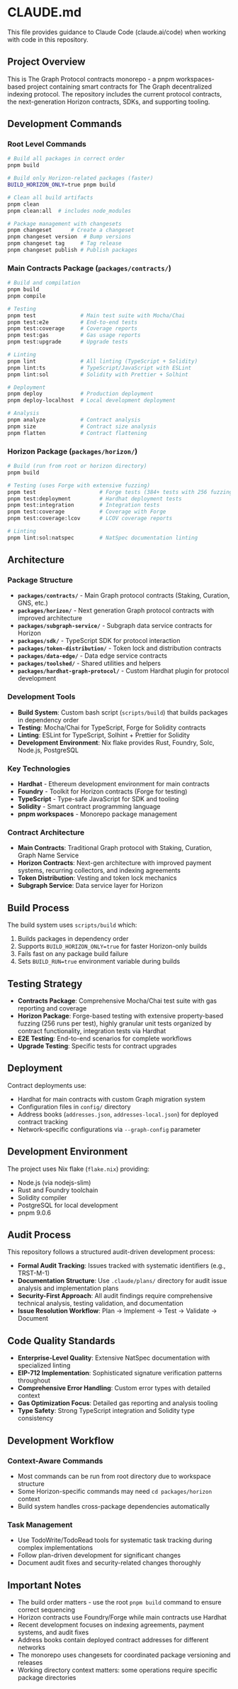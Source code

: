 # CLAUDE.md

This file provides guidance to Claude Code (claude.ai/code) when working with code in this repository.

## Project Overview

This is The Graph Protocol contracts monorepo - a pnpm workspaces-based project containing smart contracts for The Graph decentralized indexing protocol. The repository includes the current protocol contracts, the next-generation Horizon contracts, SDKs, and supporting tooling.

## Development Commands

### Root Level Commands
```bash
# Build all packages in correct order
pnpm build

# Build only Horizon-related packages (faster)
BUILD_HORIZON_ONLY=true pnpm build

# Clean all build artifacts
pnpm clean
pnpm clean:all  # includes node_modules

# Package management with changesets
pnpm changeset      # Create a changeset
pnpm changeset version  # Bump versions
pnpm changeset tag     # Tag release
pnpm changeset publish # Publish packages
```

### Main Contracts Package (`packages/contracts/`)
```bash
# Build and compilation
pnpm build
pnpm compile

# Testing
pnpm test              # Main test suite with Mocha/Chai
pnpm test:e2e          # End-to-end tests
pnpm test:coverage     # Coverage reports
pnpm test:gas          # Gas usage reports
pnpm test:upgrade      # Upgrade tests

# Linting
pnpm lint              # All linting (TypeScript + Solidity)
pnpm lint:ts           # TypeScript/JavaScript with ESLint
pnpm lint:sol          # Solidity with Prettier + Solhint

# Deployment
pnpm deploy            # Production deployment
pnpm deploy-localhost  # Local development deployment

# Analysis
pnpm analyze           # Contract analysis
pnpm size              # Contract size analysis
pnpm flatten           # Contract flattening
```

### Horizon Package (`packages/horizon/`)
```bash
# Build (run from root or horizon directory)
pnpm build

# Testing (uses Forge with extensive fuzzing)
pnpm test                    # Forge tests (384+ tests with 256 fuzzing runs each)
pnpm test:deployment         # Hardhat deployment tests
pnpm test:integration        # Integration tests
pnpm test:coverage           # Coverage with Forge
pnpm test:coverage:lcov      # LCOV coverage reports

# Linting
pnpm lint:sol:natspec        # NatSpec documentation linting
```

## Architecture

### Package Structure
- **`packages/contracts/`** - Main Graph protocol contracts (Staking, Curation, GNS, etc.)
- **`packages/horizon/`** - Next generation Graph protocol contracts with improved architecture
- **`packages/subgraph-service/`** - Subgraph data service contracts for Horizon
- **`packages/sdk/`** - TypeScript SDK for protocol interaction
- **`packages/token-distribution/`** - Token lock and distribution contracts
- **`packages/data-edge/`** - Data edge service contracts
- **`packages/toolshed/`** - Shared utilities and helpers
- **`packages/hardhat-graph-protocol/`** - Custom Hardhat plugin for protocol development

### Development Tools
- **Build System**: Custom bash script (`scripts/build`) that builds packages in dependency order
- **Testing**: Mocha/Chai for TypeScript, Forge for Solidity contracts
- **Linting**: ESLint for TypeScript, Solhint + Prettier for Solidity
- **Development Environment**: Nix flake provides Rust, Foundry, Solc, Node.js, PostgreSQL

### Key Technologies
- **Hardhat** - Ethereum development environment for main contracts
- **Foundry** - Toolkit for Horizon contracts (Forge for testing)
- **TypeScript** - Type-safe JavaScript for SDK and tooling
- **Solidity** - Smart contract programming language
- **pnpm workspaces** - Monorepo package management

### Contract Architecture
- **Main Contracts**: Traditional Graph protocol with Staking, Curation, Graph Name Service
- **Horizon Contracts**: Next-gen architecture with improved payment systems, recurring collectors, and indexing agreements
- **Token Distribution**: Vesting and token lock mechanics
- **Subgraph Service**: Data service layer for Horizon

## Build Process

The build system uses `scripts/build` which:
1. Builds packages in dependency order
2. Supports `BUILD_HORIZON_ONLY=true` for faster Horizon-only builds
3. Fails fast on any package build failure
4. Sets `BUILD_RUN=true` environment variable during builds

## Testing Strategy

- **Contracts Package**: Comprehensive Mocha/Chai test suite with gas reporting and coverage
- **Horizon Package**: Forge-based testing with extensive property-based fuzzing (256 runs per test), highly granular unit tests organized by contract functionality, integration tests via Hardhat
- **E2E Testing**: End-to-end scenarios for complete workflows
- **Upgrade Testing**: Specific tests for contract upgrades

## Deployment

Contract deployments use:
- Hardhat for main contracts with custom Graph migration system
- Configuration files in `config/` directory
- Address books (`addresses.json`, `addresses-local.json`) for deployed contract tracking
- Network-specific configurations via `--graph-config` parameter

## Development Environment

The project uses Nix flake (`flake.nix`) providing:
- Node.js (via nodejs-slim)
- Rust and Foundry toolchain
- Solidity compiler
- PostgreSQL for local development
- pnpm 9.0.6

## Audit Process

This repository follows a structured audit-driven development process:
- **Formal Audit Tracking**: Issues tracked with systematic identifiers (e.g., TRST-M-1)
- **Documentation Structure**: Use `.claude/plans/` directory for audit issue analysis and implementation plans
- **Security-First Approach**: All audit findings require comprehensive technical analysis, testing validation, and documentation
- **Issue Resolution Workflow**: Plan → Implement → Test → Validate → Document

## Code Quality Standards

- **Enterprise-Level Quality**: Extensive NatSpec documentation with specialized linting
- **EIP-712 Implementation**: Sophisticated signature verification patterns throughout
- **Comprehensive Error Handling**: Custom error types with detailed context
- **Gas Optimization Focus**: Detailed gas reporting and analysis tooling
- **Type Safety**: Strong TypeScript integration and Solidity type consistency

## Development Workflow

### Context-Aware Commands
- Most commands can be run from root directory due to workspace structure
- Some Horizon-specific commands may need `cd packages/horizon` context
- Build system handles cross-package dependencies automatically

### Task Management
- Use TodoWrite/TodoRead tools for systematic task tracking during complex implementations
- Follow plan-driven development for significant changes
- Document audit fixes and security-related changes thoroughly

## Important Notes

- The build order matters - use the root `pnpm build` command to ensure correct sequencing
- Horizon contracts use Foundry/Forge while main contracts use Hardhat
- Recent development focuses on indexing agreements, payment systems, and audit fixes
- Address books contain deployed contract addresses for different networks
- The monorepo uses changesets for coordinated package versioning and releases
- Working directory context matters: some operations require specific package directories